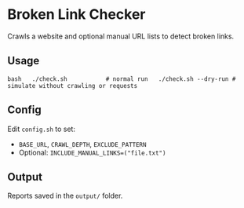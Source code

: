 # Broken Link Checker

Crawls a website and optional manual URL lists to detect broken links.

## Usage

`bash  
./check.sh           # normal run  
./check.sh --dry-run # simulate without crawling or requests  
`

## Config

Edit `config.sh` to set:
- `BASE_URL`, `CRAWL_DEPTH`, `EXCLUDE_PATTERN`
- Optional: `INCLUDE_MANUAL_LINKS=("file.txt")`

## Output

Reports saved in the `output/` folder.
